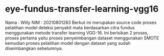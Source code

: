 # eye-fundus-transfer-learning-vgg16

Nama  : Willy
NIM   : 20210801283
Berkut ini merupakan source code proses pelatihan model deteksi penyakit mata berdasarkan citra fundus menggunakan metode transfer learning VGG-16.
Ini berisikan 2 proses, proses pertama yaitu proses penyeimbangan dataset menggunakan SMOTE kemudian proses pelatihan model dengan dataset yang sudah diseimbangkan sebelumnya.
